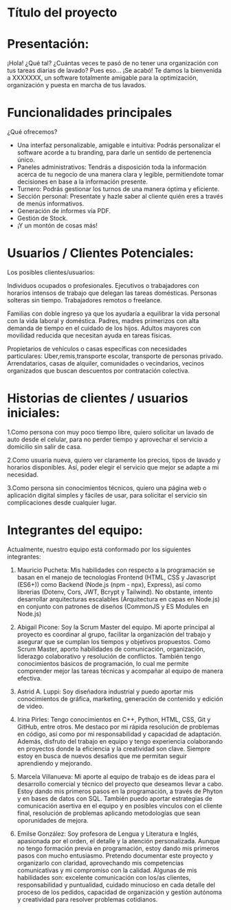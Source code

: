 # Título del proyecto

# Presentación:
¡Hola! ¿Qué tal?
¿Cuántas veces te pasó de no tener una organización con tus tareas diarias de lavado? Pues eso... ¡Se acabó!
Te damos la bienvenida a XXXXXXX, un software totalmente amigable para la optimización, organización y puesta en marcha de tus lavados.

# Funcionalidades principales
¿Qué ofrecemos?
* Una interfaz personalizable, amigable e intuitiva: Podrás personalizar el software acorde a tu branding, para darle un sentido de pertenencia único.
* Paneles administrativos: Tendrás a disposición toda la información acerca de tu negocio de una manera clara y legible, permitiendote tomar decisiones en base a la información presente.
* Turnero: Podrás gestionar los turnos de una manera óptima y eficiente.
* Sección personal: Presentate y hazle saber al cliente quién eres a través de menús informativos.
* Generación de informes vía PDF.
* Gestión de Stock.
* ¡Y un montón de cosas más!

# Usuarios / Clientes Potenciales:
Los posibles clientes/usuarios:

Individuos ocupados o profesionales.
Ejecutivos o trabajadores con horarios intensos de trabajo que delegan las tareas domésticas.
Personas solteras sin tiempo.
Trabajadores remotos o freelance.

Familias con doble ingreso ya que los ayudaría a equilibrar la vida personal con la vida laboral y doméstica.
Padres, madres primerizos con alta demanda de tiempo en el cuidado de los hijos.
Adultos mayores con movilidad reducida que necesitan ayuda en tareas físicas.

Propietarios de vehículos o casas específicas con necesidades particulares:
Uber,remis,transporte escolar, transporte de personas privado.
Arrendatarios, casas de alquiler, comunidades o vecindarios, vecinos organizados que buscan descuentos por contratación colectiva.

# Historias de clientes / usuarios iniciales:

1.Como persona con muy poco tiempo libre, quiero solicitar un lavado de auto desde el celular, para no perder tiempo y aprovechar el servicio a domicilio sin salir de casa.

2.Como usuaria nueva, quiero ver claramente los precios, tipos de lavado y horarios disponibles. Así, poder elegir el servicio que mejor se adapte a mi necesidad.

3.Como persona sin conocimientos técnicos, quiero una página web o aplicación digital simples y fáciles de usar, para solicitar el servicio sin complicaciones desde cualquier lugar.

# Integrantes del equipo:
Actualmente, nuestro equipo está conformado por los siguientes integrantes:
1) Mauricio Pucheta: Mis habilidades con respecto a la programación se basan en el manejo de tecnologías Frontend (HTML, CSS y Javascript (ES6+)) como Backend (Node.js (npm - npx), Express), así como librerias (Dotenv, Cors, JWT, Bcrypt y Tailwind). No obstante, intento desarrollar arquitecturas escalables (Arquitectura en capas en Node.js) en conjunto con patrones de diseños (CommonJS y ES Modules en Node.js) 

2) Abigail Picone: Soy la Scrum Master del equipo. Mi aporte principal al proyecto es coordinar al grupo, facilitar la organización del trabajo y asegurar que se cumplan los tiempos y objetivos propuestos. Como Scrum Master, aporto habilidades de comunicación, organización, liderazgo colaborativo y resolución de conflictos. También tengo conocimientos básicos de programación, lo cual me permite comprender mejor las tareas técnicas y acompañar al equipo de manera efectiva.

3) Astrid A. Luppi: Soy diseñadora industrial y puedo aportar mis conocimientos de gráfica, marketing, generación de contenido y edición de video.

4) Irina Pirles: Tengo conocimientos en C++, Python, HTML, CSS, Git y GitHub, entre otros. Me destaco por mi rápida resolución de problemas en código, así como por mi responsabilidad y capacidad de adaptación. Además, disfruto del trabajo en equipo y tengo experiencia colaborando en proyectos donde la eficiencia y la creatividad son clave. Siempre estoy en busca de nuevos desafíos que me permitan seguir aprendiendo y mejorando.

5) Marcela Villanueva: Mi aporte al equipo de trabajo es  de ideas para el desarrollo comercial y técnico del proyecto que deseamos llevar a cabo. Estoy dando mis primeros pasos en la programación, a través de Phyton y en bases de datos con SQL. También puedo aportar estrategias de comunicación asertiva en el equipo y en posibles vínculos con el cliente final, resolución de problemas aplicando metodologías que sean oporunidades de mejora. 

6) Emilse González: Soy profesora de Lengua y Literatura e Inglés, apasionada por el orden, el detalle y la atención personalizada. Aunque no tengo formación previa en programación, estoy dando mis primeros pasos con mucho entusiasmo. Pretendo documentar este proyecto y organizarlo con claridad, aprovechando mis competencias comunicativas y mi compromiso con la calidad. Algunas de mis habilidades son: excelente comunicación con los/as clientes, responsabilidad y puntualidad, cuidado minucioso en cada detalle del proceso de los pedidos, capacidad de organización y gestión autónoma y creatividad para resolver problemas cotidianos.